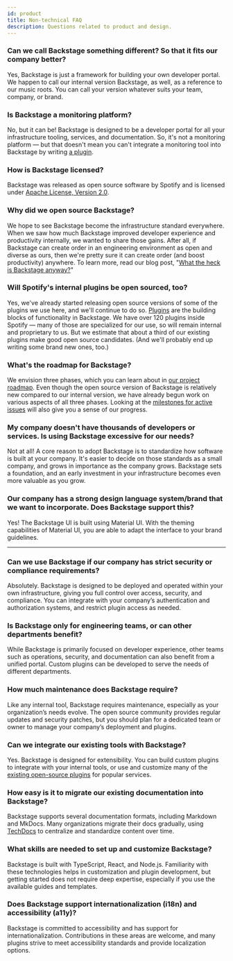 ```yaml
---
id: product
title: Non-technical FAQ
description: Questions related to product and design.
---
```


### Can we call Backstage something different? So that it fits our company better?

Yes, Backstage is just a framework for building your own developer portal. We
happen to call our internal version Backstage, as well, as a reference to our
music roots. You can call your version whatever suits your team, company, or
brand.

### Is Backstage a monitoring platform?

No, but it can be! Backstage is designed to be a developer portal for all your
infrastructure tooling, services, and documentation. So, it's not a monitoring
platform — but that doesn't mean you can't integrate a monitoring tool into
Backstage by writing [a plugin](#what-is-a-plugin-in-backstage).

### How is Backstage licensed?

Backstage was released as open source software by Spotify and is licensed under
[Apache License, Version 2.0](http://www.apache.org/licenses/LICENSE-2.0).

### Why did we open source Backstage?

We hope to see Backstage become the infrastructure standard everywhere. When we
saw how much Backstage improved developer experience and productivity
internally, we wanted to share those gains. After all, if Backstage can create
order in an engineering environment as open and diverse as ours, then we're
pretty sure it can create order (and boost productivity) anywhere. To learn
more, read our blog post,
"[What the heck is Backstage anyway?](https://backstage.io/blog/2020/03/18/what-is-backstage)"

### Will Spotify's internal plugins be open sourced, too?

Yes, we've already started releasing open source versions of some of the plugins
we use here, and we'll continue to do so.
[Plugins](technical.md#what-is-a-plugin-in-backstage) are the building blocks of
functionality in Backstage. We have over 120 plugins inside Spotify — many of
those are specialized for our use, so will remain internal and proprietary to
us. But we estimate that about a third of our existing plugins make good open
source candidates. (And we'll probably end up writing some brand new ones, too.)

### What's the roadmap for Backstage?

We envision three phases, which you can learn about in
[our project roadmap](../overview/roadmap.md). Even though the open source version
of Backstage is relatively new compared to our internal version, we have already
begun work on various aspects of all three phases. Looking at the
[milestones for active issues](https://github.com/backstage/backstage/milestones)
will also give you a sense of our progress.

### My company doesn't have thousands of developers or services. Is using Backstage excessive for our needs?

Not at all! A core reason to adopt Backstage is to standardize how software is
built at your company. It's easier to decide on those standards as a small
company, and grows in importance as the company grows. Backstage sets a
foundation, and an early investment in your infrastructure becomes even more
valuable as you grow.

### Our company has a strong design language system/brand that we want to incorporate. Does Backstage support this?

Yes! The Backstage UI is built using Material UI. With the theming capabilities
of Material UI, you are able to adapt the interface to your brand guidelines.

---

### Can we use Backstage if our company has strict security or compliance requirements?

Absolutely. Backstage is designed to be deployed and operated within your own infrastructure, giving you full control over access, security, and compliance. You can integrate with your company’s authentication and authorization systems, and restrict plugin access as needed.

### Is Backstage only for engineering teams, or can other departments benefit?

While Backstage is primarily focused on developer experience, other teams such as operations, security, and documentation can also benefit from a unified portal. Custom plugins can be developed to serve the needs of different departments.

### How much maintenance does Backstage require?

Like any internal tool, Backstage requires maintenance, especially as your organization’s needs evolve. The open source community provides regular updates and security patches, but you should plan for a dedicated team or owner to manage your company’s deployment and plugins.

### Can we integrate our existing tools with Backstage?

Yes. Backstage is designed for extensibility. You can build custom plugins to integrate with your internal tools, or use and customize many of the [existing open-source plugins](https://backstage.io/plugins) for popular services.

### How easy is it to migrate our existing documentation into Backstage?

Backstage supports several documentation formats, including Markdown and MkDocs. Many organizations migrate their docs gradually, using [TechDocs](https://backstage.io/docs/features/techdocs) to centralize and standardize content over time.

### What skills are needed to set up and customize Backstage?

Backstage is built with TypeScript, React, and Node.js. Familiarity with these technologies helps in customization and plugin development, but getting started does not require deep expertise, especially if you use the available guides and templates.

### Does Backstage support internationalization (i18n) and accessibility (a11y)?

Backstage is committed to accessibility and has support for internationalization. Contributions in these areas are welcome, and many plugins strive to meet accessibility standards and provide localization options.
